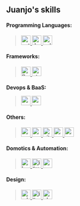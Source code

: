 Juanjo's skills 
---
<p align="left"> 
 <h4 align="left">Programming Languages:</h4>

>   <a href="https://www.python.org" target="_blank" rel="noreferrer">
> <img
> src="https://raw.githubusercontent.com/devicons/devicon/master/icons/python/python-original.svg"
> alt="python" width="25" height="25"/> </a>  <a href="https://dart.dev"
> target="_blank" rel="noreferrer"> <img
> src="https://www.vectorlogo.zone/logos/dartlang/dartlang-icon.svg"
> alt="dart" width="25" height="25"/> </a><a
> href="https://www.w3schools.com/cpp/" target="_blank"
> rel="noreferrer"> <img
> src="https://raw.githubusercontent.com/devicons/devicon/master/icons/cplusplus/cplusplus-original.svg"
> alt="cplusplus" width="25" height="25"/> </a>

 
 <h4 align="left">Frameworks:</h4>
 
> <a href="https://flutter.dev" target="_blank" rel="noreferrer"> <img
> src="https://www.vectorlogo.zone/logos/flutterio/flutterio-icon.svg"
> alt="flutter" width="25" height="25"/>   <a href="https://www.qt.io/"
> target="_blank" rel="noreferrer"> <img
> src="https://upload.wikimedia.org/wikipedia/commons/0/0b/Qt_logo_2016.svg"
> alt="qt" width="25" height="25"/> </a>

  
<h4 align="left">Devops & BaaS:</h>

> <a href="https://aws.amazon.com/amplify/" target="_blank"
> rel="noreferrer"> <img
> src="https://docs.amplify.aws/assets/logo-dark.svg" alt="amplify"
> width="25" height="25"/> </a> <a href="https://aws.amazon.com"
> target="_blank" rel="noreferrer"> <img
> src="https://raw.githubusercontent.com/devicons/devicon/master/icons/amazonwebservices/amazonwebservices-original-wordmark.svg"
> alt="aws" width="25" height="25"/> </a>

<h4 align="left">Others:</h4>

> <a href="https://www.arduino.cc/" target="_blank" rel="noreferrer">
> <img src="https://cdn.worldvectorlogo.com/logos/arduino-1.svg"
> alt="arduino" width="25" height="25"/> </a>   <a
> href="https://postman.com" target="_blank" rel="noreferrer"> <img
> src="https://www.vectorlogo.zone/logos/getpostman/getpostman-icon.svg"
> alt="postman" width="25" height="25"/> </a> </a> <a
> href="https://git-scm.com/" target="_blank" rel="noreferrer"> <img
> src="https://www.vectorlogo.zone/logos/git-scm/git-scm-icon.svg"
> alt="git" width="25" height="25"/> </a> <a
> href="https://www.mongodb.com/" target="_blank" rel="noreferrer"> <img
> src="https://raw.githubusercontent.com/devicons/devicon/master/icons/mongodb/mongodb-original-wordmark.svg"
> alt="mongodb" width="25" height="25"/> </a> <a
> href="https://www.mysql.com/" target="_blank" rel="noreferrer"> <img
> src="https://raw.githubusercontent.com/devicons/devicon/master/icons/mysql/mysql-original-wordmark.svg"
> alt="mysql" width="25" height="25"/> </a>

<h4 align="left">Domotics & Automation:</h4>

> <a
> href="https://upload.wikimedia.org/wikipedia/commons/6/6e/Home_Assistant_Logo.svg"
> target="_blank" rel="noreferrer"> <img
> src="https://upload.wikimedia.org/wikipedia/commons/6/6e/Home_Assistant_Logo.svg"
> alt="homeassistant" width="25" height="25"/> </a>  <a
> href="https://ifttt.com/" target="_blank" rel="noreferrer"> <img
> src="https://www.vectorlogo.zone/logos/ifttt/ifttt-ar21.svg"
> alt="ifttt" width="25" height="25"/> </a> <a href="https://zapier.com"
> target="_blank" rel="noreferrer"> <img
> src="https://www.vectorlogo.zone/logos/zapier/zapier-icon.svg"
> alt="zapier" width="25" height="25"/> </a>

<h4 align="left">Design:</h4>

>  <a href="https://www.adobe.com/products/xd.html" target="_blank"
> rel="noreferrer"> <img
> src="https://cdn.worldvectorlogo.com/logos/adobe-xd.svg" alt="xd"
> width="25" height="25"/> </a>  <a
> href="https://www.adobe.com/in/products/illustrator.html"
> target="_blank" rel="noreferrer"> <img
> src="https://www.vectorlogo.zone/logos/adobe_illustrator/adobe_illustrator-icon.svg"
> alt="illustrator" width="25" height="25"/> </a> <a
> href="https://www.photoshop.com/en" target="_blank" rel="noreferrer">
> <img
> src="https://raw.githubusercontent.com/devicons/devicon/master/icons/photoshop/photoshop-line.svg"
> alt="photoshop" width="25" height="25"/> </a>
 </p>




